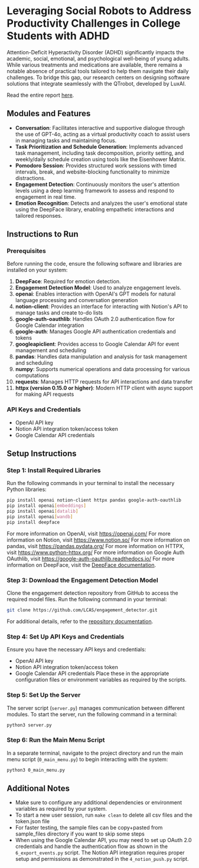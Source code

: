 # Leveraging Social Robots to Address Productivity Challenges in College Students with ADHD
Attention-Deficit Hyperactivity Disorder (ADHD) significantly impacts the academic, social, emotional, and psychological well-being of young adults. While various treatments and medications are available, there remains a notable absence of practical tools tailored to help them navigate their daily challenges. To bridge this gap, our research centers on designing software solutions that integrate seamlessly with the QTrobot, developed by LuxAI. 

Read the entire report [here](). 


## Modules and Features
- **Conversation**: Facilitates interactive and supportive dialogue through the use of GPT-4o, acting as a virtual productivity coach to assist users in managing tasks and maintaining focus.
- **Task Prioritization and Schedule Generation**: Implements advanced task management, including task decomposition, priority setting, and weekly/daily schedule creation using tools like the Eisenhower Matrix. 
- **Pomodoro Session**: Provides structured work sessions with timed intervals, break, and website-blocking functionality to minimize distractions.
- **Engagement Detection**: Continuously monitors the user's attention levels using a deep learning framework to assess and respond to engagement in real time.
- **Emotion Recognition**: Detects and analyzes the user's emotional state using the DeepFace library, enabling empathetic interactions and tailored responses.

## Instructions to Run

### Prerequisites

Before running the code, ensure the following software and libraries are installed on your system:

1. **DeepFace**: Required for emotion detection.
2. **Engagement Detection Model**: Used to analyze engagement levels.
3. **openai**: Enables interaction with OpenAI's GPT models for natural language processing and conversation generation
4. **notion-client**: Provides an interface for interacting with Notion's API to manage tasks and create to-do lists
5. **google-auth-oauthlib**: Handles OAuth 2.0 authentication flow for Google Calendar integration
6. **google-auth**: Manages Google API authentication credentials and tokens
7. **googleapiclient**: Provides access to Google Calendar API for event management and scheduling
8. **pandas**: Handles data manipulation and analysis for task management and scheduling
9. **numpy**: Supports numerical operations and data processing for various computations
10. **requests**: Manages HTTP requests for API interactions and data transfer
11. **httpx (version 0.15.0 or higher)**: Modern HTTP client with async support for making API requests

### API Keys and Credentials
- OpenAI API key
- Notion API integration token/access token
- Google Calendar API credentials

## Setup Instructions

### Step 1: Install Required Libraries

Run the following commands in your terminal to install the necessary Python libraries:

```bash
pip install openai notion-client httpx pandas google-auth-oauthlib
pip install openai[embeddings]
pip install openai[datalib]
pip install openai[wandb]
pip install deepface
```
For more information on OpenAI, visit https://openai.com/
For more information on Notion, visit https://www.notion.so/
For more information on pandas, visit https://pandas.pydata.org/
For more information on HTTPX, visit https://www.python-httpx.org/
For more information on Google Auth OAuthlib, visit https://google-auth-oauthlib.readthedocs.io/
For more information on DeepFace, visit the [DeepFace documentation](https://pypi.org/project/deepface/).

### Step 3: Download the Engagement Detection Model

Clone the engagement detection repository from GitHub to access the required model files. Run the following command in your terminal:

```bash
git clone https://github.com/LCAS/engagement_detector.git
```

For additional details, refer to the [repository documentation](https://github.com/LCAS/engagement_detector?tab=readme-ov-file).

### Step 4: Set Up API Keys and Credentials
Ensure you have the necessary API keys and credentials:
- OpenAI API key
- Notion API integration token/access token
- Google Calendar API credentials
Place these in the appropriate configuration files or environment variables as required by the scripts.

### Step 5: Set Up the Server

The server script (`server.py`) manages communication between different modules. To start the server, run the following command in a terminal:

```bash
python3 server.py
```

### Step 6: Run the Main Menu Script

In a separate terminal, navigate to the project directory and run the main menu script (`0_main_menu.py`) to begin interacting with the system:

```bash
python3 0_main_menu.py
```

## Additional Notes

- Make sure to configure any additional dependencies or environment variables as required by your system.
- To start a new user session, run ```make clean``` to delete all csv files and the token.json file
- For faster testing, the sample files can be copy+pasted from sample_files directory if you want to skip some steps
- When using the Google Calendar API, you may need to set up OAuth 2.0 credentials and handle the authentication flow as shown in the ```6_export_events.py``` script.
The Notion API integration requires proper setup and permissions as demonstrated in the ```4_notion_push.py``` script.
